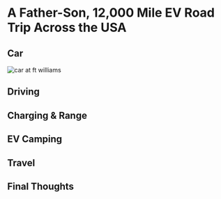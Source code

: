 # A Father-Son, 12,000 Mile EV Road Trip Across the USA

## Car

![car at ft williams](/assets/images/car_ftwilliams.jpeg)

## Driving

## Charging & Range

## EV Camping

## Travel

## Final Thoughts